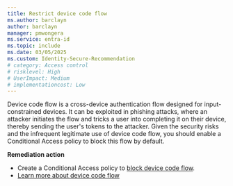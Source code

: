```yaml
---
title: Restrict device code flow
ms.author: barclayn
author: barclayn
manager: pmwongera
ms.service: entra-id
ms.topic: include
ms.date: 03/05/2025
ms.custom: Identity-Secure-Recommendation
# category: Access control
# risklevel: High
# UserImpact: Medium
# implementationcost: Low
---
```

Device code flow is a cross-device authentication flow designed for input-constrained devices. It can be exploited in phishing attacks, where an attacker initiates the flow and tricks a user into completing it on their device, thereby sending the user's tokens to the attacker. Given the security risks and the infrequent legitimate use of device code flow, you should enable a Conditional Access policy to block this flow by default.

**Remediation action**

- Create a Conditional Access policy to [block device code flow](/entra/identity/conditional-access/policy-block-authentication-flows#device-code-flow-policies).
- [Learn more about device code flow](/entra/identity/conditional-access/concept-authentication-flows#device-code-flow)
